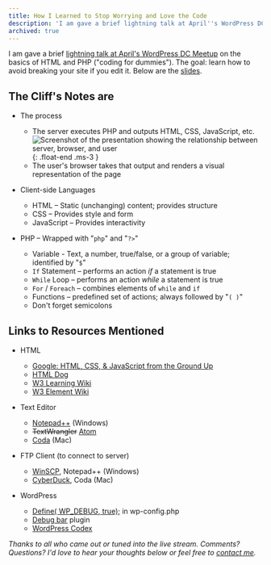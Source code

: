 ```yaml
---
title: How I Learned to Stop Worrying and Love the Code
description: 'I am gave a brief lightning talk at April''s WordPress DC Meetup on the basics of HTML and PHP ("coding for dummies"). The goal: learn how to avoid breaking your website if you edit it. Below are the slides and recording.'
archived: true
---
```


I am gave a brief [lightning talk at April's WordPress DC Meetup](http://www.meetup.com/wordpressdc/events/16887732/) on the basics of HTML and PHP ("coding for dummies"). The goal: learn how to avoid breaking your site if you edit it. Below are the [slides](http://www.slideshare.net/benbalter/how-i-learned-to-stop-worrying-and-love-the-code).

## The Cliff's Notes are

* The process

  * The server executes PHP and outputs HTML, CSS, JavaScript, etc.![Screenshot of the presentation showing the relationship between server, browser, and user](https://ben.balter.com/wp-content/uploads/2011/04/infographic-300x138.png "infographic"){: .float-end .ms-3 }
  * The user's browser takes that output and renders a visual representation of the page

* Client-side Languages

  * HTML – Static (unchanging) content; provides structure
  * CSS – Provides style and form
  * JavaScript – Provides interactivity

* PHP – Wrapped with "`php`" and "`?>`"

  * Variable - Text, a number, true/false, or a group of variable; identified by "`$`"
  * `If` Statement – performs an action *if* a statement is true
  * `While` Loop – performs an action *while* a statement is true
  * `For` / `Foreach` – combines elements of `while` and `if`
  * Functions – predefined set of actions; always followed by "`( )`"
  * Don't forget semicolons

## Links to Resources Mentioned

* HTML

  * [Google: HTML, CSS, & JavaScript from the Ground Up](https://www.youtube.com/playlist?list=PL697D36B35F92E9E4)
  * [HTML Dog](http://htmldog.com)
  * [W3 Learning Wiki](http://www.w3.org/wiki/HTML/Training)
  * [W3 Element Wiki](http://www.w3.org/wiki/HTML/Elements)

* Text Editor

  * [Notepad++](http://notepad-plus-plus.org/) (Windows)
  * ~~TextWrangler~~ [Atom](https://atom.io)
  * [Coda](http://www.panic.com/coda/) (Mac)

* FTP Client (to connect to server)

  * [WinSCP](http://winscp.net/eng/index.php), Notepad++ (Windows)
  * [CyberDuck](http://cyberduck.ch/), Coda (Mac)

* WordPress

  * [Define( WP_DEBUG, true);](http://codex.wordpress.org/Editing_wp-config.php#Debug) in wp-config.php
  * [Debug bar](http://wordpress.org/extend/plugins/debug-bar/) plugin
  * [WordPress Codex](http://codex.wordpress.org/)

*Thanks to all who came out or tuned into the live stream. Comments? Questions? I'd love to hear your thoughts below or feel free to [contact me](https://ben.balter.com/contact/).*
